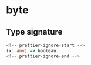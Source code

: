 # byte

## Type signature

```typescript
<!-- prettier-ignore-start -->
(x: any) => boolean
<!-- prettier-ignore-end -->
```
